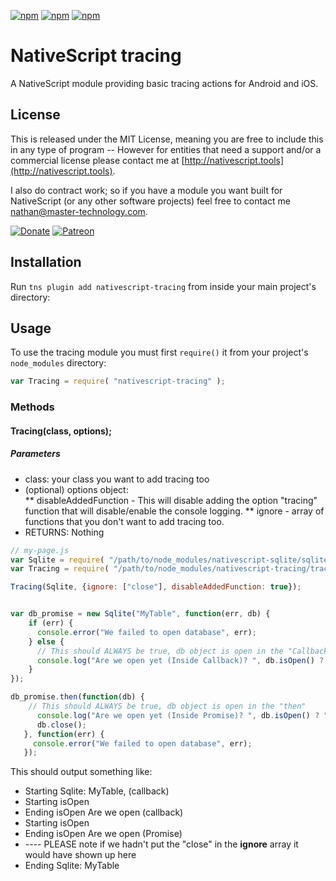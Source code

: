 [![npm](https://img.shields.io/npm/v/nativescript-tracing.svg)](https://www.npmjs.com/package/nativescript-tracing)
[![npm](https://img.shields.io/npm/l/nativescript-tracing.svg)](https://www.npmjs.com/package/nativescript-tracing)
[![npm](https://img.shields.io/npm/dt/nativescript-tracing.svg?label=npm%20d%2fls)](https://www.npmjs.com/package/nativescript-tracing)

# NativeScript tracing

A NativeScript module providing basic tracing actions for Android and iOS.

## License

This is released under the MIT License, meaning you are free to include this in any type of program -- However for entities that need a support and/or a commercial license please contact me at [http://nativescript.tools](http://nativescript.tools).

I also do contract work; so if you have a module you want built for NativeScript (or any other software projects) feel free to contact me [nathan@master-technology.com](mailto://nathan@master-technology.com).

[![Donate](https://img.shields.io/badge/Donate-PayPal-brightgreen.svg?style=plastic)](https://www.paypal.com/cgi-bin/webscr?cmd=_donations&business=HN8DDMWVGBNQL&lc=US&item_name=Nathanael%20Anderson&item_number=nativescript%2dtracing&no_note=1&no_shipping=1&currency_code=USD&bn=PP%2dDonationsBF%3ax%3aNonHosted)
[![Patreon](https://img.shields.io/badge/Pledge-Patreon-brightgreen.svg?style=plastic)](https://www.patreon.com/NathanaelA)

## Installation

Run `tns plugin add nativescript-tracing` from inside your main project's directory:


## Usage

To use the tracing module you must first `require()` it from your project's `node_modules` directory:

```js
var Tracing = require( "nativescript-tracing" );
```

### Methods
#### Tracing(class, options);
##### Parameters
* class: your class you want to add tracing too  
* (optional) options object:  
** disableAddedFunction - This will disable adding the option "tracing" function that will disable/enable the console logging.
** ignore - array of functions that you don't want to add tracing too.  
* RETURNS: Nothing
 
```js
// my-page.js
var Sqlite = require( "/path/to/node_modules/nativescript-sqlite/sqlite" );
var Tracing = require( "/path/to/node_modules/nativescript-tracing/tracing");

Tracing(Sqlite, {ignore: ["close"], disableAddedFunction: true});


var db_promise = new Sqlite("MyTable", function(err, db) {
    if (err) { 
      console.error("We failed to open database", err);
    } else {
      // This should ALWAYS be true, db object is open in the "Callback" if no errors occurred
      console.log("Are we open yet (Inside Callback)? ", db.isOpen() ? "Yes" : "No"); // Yes
    }
});

db_promise.then(function(db) {
    // This should ALWAYS be true, db object is open in the "then"
      console.log("Are we open yet (Inside Promise)? ", db.isOpen() ? "Yes" : "No"); // Yes
      db.close();
   }, function(err) {
     console.error("We failed to open database", err);
   });
```

This should output something like:
* Starting Sqlite: MyTable, (callback)
* Starting isOpen
* Ending isOpen
Are we open (callback)
* Starting isOpen
* Ending isOpen
Are we open (Promise)
* ---- PLEASE note if we hadn't put the "close" in the **ignore** array it would have shown up here
* Ending Sqlite: MyTable

